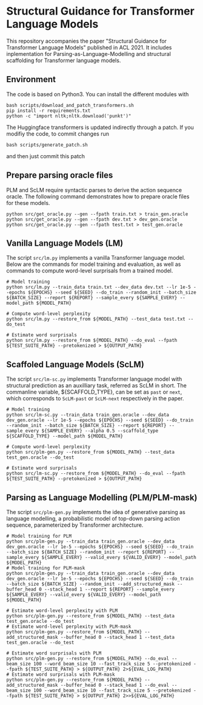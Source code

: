 # Structural Guidance for Transformer Language Models

This repository accompanies the paper "Structural Guidance for Transformer Language Models" published in ACL 2021. It includes inplementation for Parsing-as-Language-Modelling and structural scaffolding for Transformer language models.

## Environment

The code is based on Python3. You can install the different modules with
```
bash scripts/download_and_patch_transformers.sh
pip install -r requirements.txt
python -c "import nltk;nltk.download('punkt')"
```

The Huggingface transformers is updated indirectly through a patch. If you
modifiy the code, to commit changes run

```
bash scripts/generate_patch.sh
```

and then just commit this patch


## Prepare parsing oracle files 

PLM and ScLM require syntactic parses to derive the action sequence oracle. The following command demonstrates how to prepare oracle files for these models.

```
python src/get_oracle.py --gen --fpath train.txt > train_gen.oracle
python src/get_oracle.py --gen --fpath dev.txt > dev_gen.oracle
python src/get_oracle.py --gen --fpath test.txt > test_gen.oracle
```

## Vanilla Language Models (LM)

The script `src/lm.py` implements a vanilla Transformer language model. Below are the commands for model training and evaluation, as well as commands to compute word-level surprisals from a trained model.

```
# Model training
python src/lm.py --train_data train.txt --dev_data dev.txt --lr 1e-5 --epochs ${EPOCHS} --seed ${SEED} --do_train --random_init --batch_size ${BATCH_SIZE} --report ${REPORT} --sample_every ${SAMPLE_EVERY} --model_path ${MODEL_PATH}

# Compute word-level perplexity
python src/lm.py --restore_from ${MODEL_PATH} --test_data test.txt --do_test

# Estimate word surprisals
python src/lm.py --restore_from ${MODEL_PATH} --do_eval --fpath ${TEST_SUITE_PATH} --pretokenized > ${OUTPUT_PATH}
```

## Scaffoled Language Models (ScLM)

The script `src/lm-sc.py` implements Transformer language model with structural prediction as an auxilliary task, referred as ScLM in short. The commanline variable, ${SCAFFOLD_TYPE}, can be set as `past` or `next`, which corresponds to `ScLM-past` or `ScLM-next` respectively in the paper.

```
# Model training  
python src/lm-sc.py --train_data train_gen.oracle --dev_data dev_gen.oracle --lr 1e-5 --epochs ${EPOCHS} --seed ${SEED} --do_train --random_init --batch_size ${BATCH_SIZE} --report ${REPORT} --sample_every ${SAMPLE_EVERY} --alpha 0.5 --scaffold_type ${SCAFFOLD_TYPE} --model_path ${MODEL_PATH}

# Compute word-level perplexity
python src/plm-gen.py --restore_from ${MODEL_PATH} --test_data test_gen.oracle --do_test

# Estimate word surprisals
python src/lm-sc.py --restore_from ${MODEL_PATH} --do_eval --fpath ${TEST_SUITE_PATH} --pretokenized > ${OUTPUT_PATH}
```

## Parsing as Language Modelling (PLM/PLM-mask)

The script `src/plm-gen.py` implements the idea of generative parsing as language modelling, a probabilistic model of top-down parsing action sequence, parameterized by Transformer architecture.

```
# Model training for PLM
python src/plm-gen.py --train_data train_gen.oracle --dev_data dev_gen.oracle --lr 1e-5 --epochs ${EPOCHS} --seed ${SEED} --do_train --batch_size ${BATCH_SIZE} --random_init --report ${REPORT} --sample_every ${SAMPLE_EVERY} --valid_every ${VALID_EVERY} --model_path ${MODEL_PATH}
# Model training for PLM-mask
python src/plm-gen.py --train_data train_gen.oracle --dev_data dev_gen.oracle --lr 1e-5 --epochs ${EPOCHS} --seed ${SEED} --do_train --batch_size ${BATCH_SIZE} --random_init --add_structured_mask --buffer_head 0 --stack_head 1 --report ${REPORT} --sample_every ${SAMPLE_EVERY} --valid_every ${VALID_EVERY} --model_path ${MODEL_PATH}

# Estimate word-level perplexity with PLM
python src/plm-gen.py --restore_from ${MODEL_PATH} --test_data test_gen.oracle --do_test
# Estimate word-level perplexity with PLM-mask
python src/plm-gen.py --restore_from ${MODEL_PATH} --add_structured_mask --buffer_head 0 --stack_head 1 --test_data test_gen.oracle --do_test

# Estimate word surprisals with PLM
python src/plm-gen.py --restore_from ${MODEL_PATH} --do_eval --beam_size 100 --word_beam_size 10 --fast_track_size 5 --pretokenized --fpath ${TEST_SUITE_PATH} > ${OUTPUT_PATH} 2>${EVAL_LOG_PATH}
# Estimate word surprisals with PLM-mask
python src/plm-gen.py --restore_from ${MODEL_PATH} --add_structured_mask --buffer_head 0 --stack_head 1 --do_eval --beam_size 100 --word_beam_size 10 --fast_track_size 5 --pretokenized --fpath ${TEST_SUITE_PATH} > ${OUTPUT_PATH} 2>>${EVAL_LOG_PATH}
```

